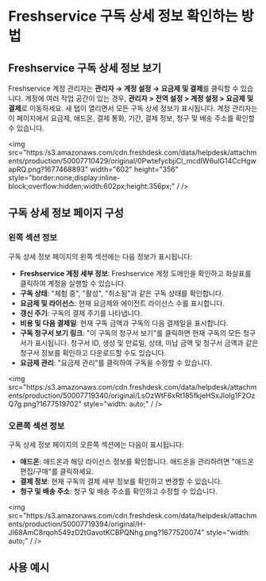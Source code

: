 # Freshservice 구독 상세 정보 확인하는 방법

## Freshservice 구독 상세 정보 보기

Freshservice 계정 관리자는 **관리자 → 계정 설정 → 요금제 및 결제**를 클릭할 수 있습니다. 계정에 여러 작업 공간이 있는 경우, **관리자 > 전역 설정 > 계정 설정 > 요금제 및 결제**로 이동하세요. 새 탭이 열리면서 모든 구독 상세 정보가 표시됩니다. 계정 관리자는 이 페이지에서 요금제, 애드온, 결제 통화, 기간, 결제 정보, 청구 및 배송 주소를 확인할 수 있습니다.

<img src="https:/s3.amazonaws.com/cdn.freshdesk.com/data/helpdesk/attachments/production/50007710429/original/0PwtefycbjiCl_mcdIW6uIG14CcHgwapRQ.png?1677468893" width="602" height="356" style="border:none;display:inline-block;overflow:hidden;width:602px;height:356px;" / />

## 구독 상세 정보 페이지 구성

### 왼쪽 섹션 정보

구독 상세 정보 페이지의 왼쪽 섹션에는 다음 정보가 표시됩니다:

- **Freshservice 계정 세부 정보**: Freshservice 계정 도메인을 확인하고 화살표를 클릭하여 계정을 실행할 수 있습니다.
- **구독 상태**: "체험 중", "활성", "취소됨"과 같은 구독 상태를 확인합니다.
- **요금제 및 라이선스**: 현재 요금제와 에이전트 라이선스 수를 표시합니다.
- **갱신 주기**: 구독의 결제 주기를 나타냅니다.
- **비용 및 다음 결제일**: 현재 구독 금액과 구독의 다음 결제일을 표시합니다.
- **구독 청구서 보기 링크**: "이 구독의 청구서 보기"를 클릭하면 현재 구독의 모든 청구서가 표시됩니다. 청구서 ID, 생성 및 만료일, 상태, 미납 금액 및 청구서 금액과 같은 청구서 정보를 확인하고 다운로드할 수도 있습니다.
- **요금제 관리**: "요금제 관리"를 클릭하여 구독을 수정할 수 있습니다.

<img src="https:/s3.amazonaws.com/cdn.freshdesk.com/data/helpdesk/attachments/production/50007719340/original/LsOzWtF6xRt185fkjeHSxJlolg1F2OzQ7g.png?1677519702" style="width: auto;" / />

### 오른쪽 섹션 정보

구독 상세 정보 페이지의 오른쪽 섹션에는 다음이 표시됩니다:

- **애드온**: 애드온과 해당 라이선스 정보를 확인합니다. 애드온을 관리하려면 "애드온 편집/구매"를 클릭하세요.
- **결제 정보**: 현재 구독의 결제 세부 정보를 확인하고 변경할 수 있습니다.
- **청구 및 배송 주소**: 청구 및 배송 주소를 확인하고 수정할 수 있습니다.

<img src="https:/s3.amazonaws.com/cdn.freshdesk.com/data/helpdesk/attachments/production/50007719394/original/H-JI68AmC8rqoh549zD2tGavotKCBPQNhg.png?1677520074" style="width: auto;" / />

## 사용 예시

#